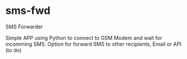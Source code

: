 # sms-fwd
SMS Forwarder

Simple APP using Python to connect to GSM Modem and wait for incomming SMS.
Option for forward SMS to other recipients, Email or API (to do)


